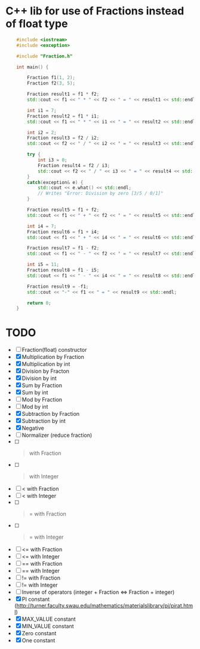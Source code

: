 # C++ lib for use of Fractions instead of float type

```cpp
	#include <iostream>
	#include <exception>

	#include "Fraction.h"

	int main() {

		Fraction f1(1, 2);
		Fraction f2(3, 5);

		Fraction result1 = f1 * f2;
		std::cout << f1 << " * " << f2 << " = " << result1 << std::endl;

		int i1 = 7;
		Fraction result2 = f1 * i1;
		std::cout << f1 << " * " << i1 << " = " << result2 << std::endl;

		int i2 = 2;
		Fraction result3 = f2 / i2;
		std::cout << f2 << " / " << i2 << " = " << result3 << std::endl;

		try {
			int i3 = 0;
			Fraction result4 = f2 / i3;
			std::cout << f2 << " / " << i3 << " = " << result4 << std::endl;
		}
		catch(exception& e) {
			std::cout << e.what() << std::endl;
			// Writes "Error: Division by zero [3/5 / 0/1]"
		}

		Fraction result5 = f1 + f2;
		std::cout << f1 << " + " << f2 << " = " << result5 << std::endl;

		int i4 = 7;
		Fraction result6 = f1 + i4;
		std::cout << f1 << " + " << i4 << " = " << result6 << std::endl;

		Fraction result7 = f1 - f2;
		std::cout << f1 << " - " << f2 << " = " << result7 << std::endl;

		int i5 = 11;
		Fraction result8 = f1 - i5;
		std::cout << f1 << " - " << i4 << " = " << result8 << std::endl;

		Fraction result9 = -f1;
		std::cout << "-" << f1 << " = " << result9 << std::endl;

		return 0;
	}
```

# TODO

* [ ] Fraction(float) constructor
* [x] Multiplication by Fraction
* [x] Multiplication by int
* [x] Division by Fracton
* [x] Division by int
* [x] Sum by Fraction
* [x] Sum by int
* [ ] Mod by Fraction
* [ ] Mod by int
* [x] Subtraction by Fraction
* [x] Subtraction by int
* [x] Negative
* [ ] Normalizer (reduce fraction)
* [ ] > with Fraction
* [ ] > with Integer
* [ ] < with Fraction
* [ ] < with Integer
* [ ] >= with Fraction
* [ ] >= with Integer
* [ ] <= with Fraction
* [ ] <= with Integer
* [ ] == with Fraction
* [ ] == with Integer
* [ ] != with Fraction
* [ ] != with Integer
* [ ] Inverse of operators (integer + Fraction <=> Fraction + integer)
* [x] PI constant (http://turner.faculty.swau.edu/mathematics/materialslibrary/pi/pirat.html)
* [x] MAX_VALUE constant
* [x] MIN_VALUE constant
* [x] Zero constant
* [x] One constant

